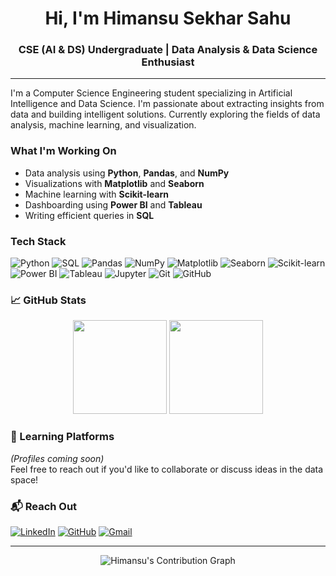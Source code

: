 <h1 align="center">Hi, I'm Himansu Sekhar Sahu</h1>
<h3 align="center">CSE (AI & DS) Undergraduate | Data Analysis & Data Science Enthusiast</h3>

---

I'm a Computer Science Engineering student specializing in Artificial Intelligence and Data Science. I'm passionate about extracting insights from data and building intelligent solutions. Currently exploring the fields of data analysis, machine learning, and visualization.

### What I'm Working On
- Data analysis using **Python**, **Pandas**, and **NumPy**
- Visualizations with **Matplotlib** and **Seaborn**
- Machine learning with **Scikit-learn**
- Dashboarding using **Power BI** and **Tableau**
- Writing efficient queries in **SQL**

### Tech Stack
![Python](https://img.shields.io/badge/Python-3776AB?style=flat&logo=python&logoColor=white)
![SQL](https://img.shields.io/badge/SQL-4479A1?style=flat&logo=postgresql&logoColor=white)
![Pandas](https://img.shields.io/badge/Pandas-150458?style=flat&logo=pandas&logoColor=white)
![NumPy](https://img.shields.io/badge/Numpy-013243?style=flat&logo=numpy&logoColor=white)
![Matplotlib](https://img.shields.io/badge/Matplotlib-11557c?style=flat&logo=matplotlib&logoColor=white)
![Seaborn](https://img.shields.io/badge/Seaborn-2E1E3E?style=flat)
![Scikit-learn](https://img.shields.io/badge/Scikit--learn-F7931E?style=flat&logo=scikitlearn&logoColor=white)
![Power BI](https://img.shields.io/badge/Power%20BI-F2C811?style=flat&logo=powerbi&logoColor=black)
![Tableau](https://img.shields.io/badge/Tableau-E97627?style=flat&logo=tableau&logoColor=white)
![Jupyter](https://img.shields.io/badge/Jupyter-F37626?style=flat&logo=jupyter&logoColor=white)
![Git](https://img.shields.io/badge/Git-F05032?style=flat&logo=git&logoColor=white)
![GitHub](https://img.shields.io/badge/GitHub-181717?style=flat&logo=github&logoColor=white)

### 📈 GitHub Stats
<p align="center">
  <img src="https://github-readme-stats.vercel.app/api?username=himansuu113&show_icons=true&theme=tokyonight" height="150"/>
  <img src="https://github-readme-stats.vercel.app/api/top-langs/?username=himansuu113&layout=compact&theme=tokyonight" height="150"/>
</p>

### 🧠 Learning Platforms
*(Profiles coming soon)*  
Feel free to reach out if you'd like to collaborate or discuss ideas in the data space!

### 📬 Reach Out
[![LinkedIn](https://img.shields.io/badge/LinkedIn-blue?style=flat-square&logo=LinkedIn&logoColor=white)](https://www.linkedin.com/in/himansu-sekhar-sahu-b46228365/)
[![GitHub](https://img.shields.io/badge/GitHub-black?style=flat-square&logo=GitHub&logoColor=white)](https://github.com/himansuu113)
[![Gmail](https://img.shields.io/badge/Gmail-D14836?style=flat-square&logo=gmail&logoColor=white)](mailto:himansusekharsahu22@ifheindia.org)

---

<p align="center">
  <img src="https://github-readme-activity-graph.vercel.app/graph?username=himansuu113&theme=tokyo-night" alt="Himansu's Contribution Graph"/>
</p>
